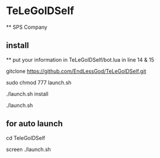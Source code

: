 # TeLeGolDSelf

** SPS Company

## install

** put your information in TeLeGolDSelf/bot.lua in line 14 & 15

gitclone https://github.com/EndLessGod/TeLeGolDSelf.git

sudo chmod 777 launch.sh

./launch.sh install

./launch.sh 

## for auto launch

cd TeleGolDSelf

screen ./launch.sh
